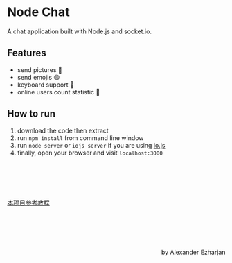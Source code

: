 Node  Chat
===

A chat application built with Node.js and socket.io.





Features
---
* send pictures :sunrise:
* send emojis :smile:
* keyboard support :musical_keyboard:
* online users count statistic :ghost:

How to run
---
1. download the code then extract
2. run `npm install` from command line window
3. run `node server` or `iojs server` if you are using [io.js](https://iojs.org/)
4. finally, open your browser and visit `localhost:3000`

<br>
<br>
<br>
<br>


[本项目参考教程](http://www.cnblogs.com/Wayou/p/hichat_built_with_nodejs_socket.html)





<br>
<br>
<br>
<br>


<p align="right">by Alexander Ezharjan</p>
